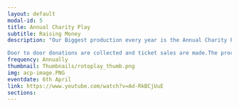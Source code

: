 ```yaml
---
layout: default
modal-id: 5
title: Annual Charity Play
subtitle: Raising Money
description: "Our Biggest production every year is the Annual Charity Play, all proceeds from which go towards supporting a charitable cause.It has grown to become the flagship event of our collegiate club, with attendees including Mangalore audience, NITK Alumni, Faculty, Students from NITK and neighbouring colleges.

Door to door donations are collected and ticket sales are made.The proceeds usually go to places like Snehadeep Orphanage, Riya Foundation and to the KREC Kannada medium school. Donors could choose the cause they wanted to contribute to. Snehadeep Orphanage is an orphanage in Mangalore which houses twenty one HIV positive children and gives them accommodation as well as looks after all their needs. Riya Foundation is a mental health institution that looks after mentally challenged people and provides them education and boarding. The play engaged the audience right till the end of the show and it received a positive response from the audience."
frequency: Annually
thumbnail: Thumbnails/rotoplay_thumb.png
img: acp-image.PNG
eventdate: 6th April
link: https://www.youtube.com/watch?v=Ad-RkBCjUuE
sections:
---
```

